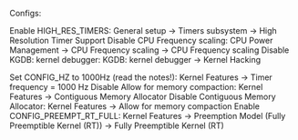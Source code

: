 Configs:

Enable HIGH_RES_TIMERS: General setup → Timers subsystem → High Resolution Timer Support
Disable CPU Frequency scaling: CPU Power Management → CPU Frequency scaling → CPU Frequency scaling
Disable KGDB: kernel debugger: KGDB: kernel debugger → Kernel Hacking

Set CONFIG_HZ to 1000Hz (read the notes!): Kernel Features → Timer frequency = 1000 Hz
Disable Allow for memory compaction: Kernel Features → Contiguous Memory Allocator
Disable Contiguous Memory Allocator: Kernel Features → Allow for memory compaction
Enable CONFIG_PREEMPT_RT_FULL: Kernel Features → Preemption Model (Fully Preemptible Kernel (RT)) → Fully Preemptible Kernel (RT)

